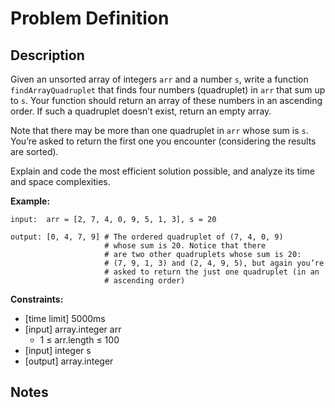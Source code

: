 # Problem Definition

## Description

Given an unsorted array of integers `arr` and a number `s`, write a function `findArrayQuadruplet` that finds four numbers (quadruplet) in `arr` that sum up to `s`. Your function should return an array of these numbers in an ascending order. If such a quadruplet doesn’t exist, return an empty array.

Note that there may be more than one quadruplet in `arr` whose sum is `s`. You’re asked to return the first one you encounter (considering the results are sorted).

Explain and code the most efficient solution possible, and analyze its time and space complexities.

**Example:**

```plaintext
input:  arr = [2, 7, 4, 0, 9, 5, 1, 3], s = 20

output: [0, 4, 7, 9] # The ordered quadruplet of (7, 4, 0, 9)
                     # whose sum is 20. Notice that there
                     # are two other quadruplets whose sum is 20:
                     # (7, 9, 1, 3) and (2, 4, 9, 5), but again you’re
                     # asked to return the just one quadruplet (in an
                     # ascending order)
```

**Constraints:**

* [time limit] 5000ms
* [input] array.integer arr
  * 1 ≤ arr.length ≤ 100
* [input] integer s
* [output] array.integer

## Notes